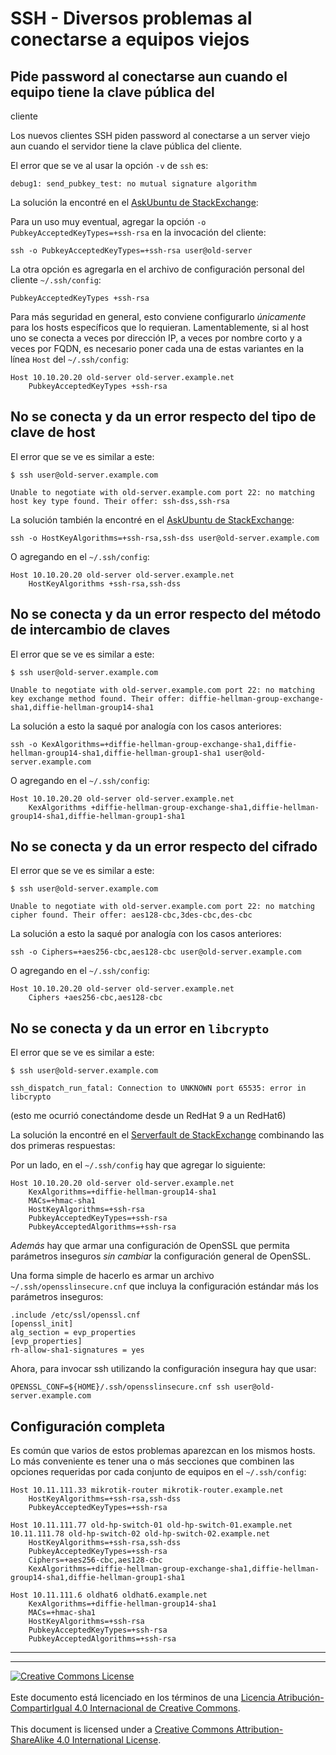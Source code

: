 # SSH - Diversos problemas al conectarse a equipos viejos

## Pide password al conectarse aun cuando el equipo tiene la clave pública del
cliente

Los nuevos clientes SSH piden password al conectarse a un server viejo aun
cuando el servidor tiene la clave pública del cliente.

El error que se ve al usar la opción `-v` de `ssh` es:
```
debug1: send_pubkey_test: no mutual signature algorithm
```

La solución la encontré en el [AskUbuntu de 
StackExchange](https://askubuntu.com/questions/1404049/ssh-without-password-does-not-work-after-upgrading-from-18-04-to-22-04):

Para un uso muy eventual, agregar la opción `-o PubkeyAcceptedKeyTypes=+ssh-rsa`
en la invocación del cliente:
```
ssh -o PubkeyAcceptedKeyTypes=+ssh-rsa user@old-server
```

La otra opción es agregarla en el archivo de configuración personal del cliente
`~/.ssh/config`:
```
PubkeyAcceptedKeyTypes +ssh-rsa
```

Para más seguridad en general, esto conviene configurarlo _únicamente_ para los
hosts específicos que lo requieran. Lamentablemente, si al host uno se conecta
a veces por dirección IP, a veces por nombre corto y a veces por FQDN, es
necesario poner cada una de estas variantes en la línea `Host` del
`~/.ssh/config`:
```
Host 10.10.20.20 old-server old-server.example.net
	PubkeyAcceptedKeyTypes +ssh-rsa
```

## No se conecta y da un error respecto del tipo de clave de host

El error que se ve es similar a este:
```
$ ssh user@old-server.example.com

Unable to negotiate with old-server.example.com port 22: no matching host key type found. Their offer: ssh-dss,ssh-rsa
```

La solución también la encontré en el [AskUbuntu de 
StackExchange](https://askubuntu.com/questions/836048/ssh-returns-no-matching-host-key-type-found-their-offer-ssh-dss):

```
ssh -o HostKeyAlgorithms=+ssh-rsa,ssh-dss user@old-server.example.com
```

O agregando en el `~/.ssh/config`:
```
Host 10.10.20.20 old-server old-server.example.net
	HostKeyAlgorithms +ssh-rsa,ssh-dss
```

## No se conecta y da un error respecto del método de intercambio de claves

El error que se ve es similar a este:
```
$ ssh user@old-server.example.com

Unable to negotiate with old-server.example.com port 22: no matching key exchange method found. Their offer: diffie-hellman-group-exchange-sha1,diffie-hellman-group14-sha1
```

La solución a esto la saqué por analogía con los casos anteriores:

```
ssh -o KexAlgorithms=+diffie-hellman-group-exchange-sha1,diffie-hellman-group14-sha1,diffie-hellman-group1-sha1 user@old-server.example.com
```

O agregando en el `~/.ssh/config`:
```
Host 10.10.20.20 old-server old-server.example.net
	KexAlgorithms +diffie-hellman-group-exchange-sha1,diffie-hellman-group14-sha1,diffie-hellman-group1-sha1
```

## No se conecta y da un error respecto del cifrado

El error que se ve es similar a este:
```
$ ssh user@old-server.example.com

Unable to negotiate with old-server.example.com port 22: no matching cipher found. Their offer: aes128-cbc,3des-cbc,des-cbc
```

La solución a esto la saqué por analogía con los casos anteriores:

```
ssh -o Ciphers=+aes256-cbc,aes128-cbc user@old-server.example.com
```

O agregando en el `~/.ssh/config`:
```
Host 10.10.20.20 old-server old-server.example.net
	Ciphers +aes256-cbc,aes128-cbc
```

## No se conecta y da un error en `libcrypto`

El error que se ve es similar a este:
```
$ ssh user@old-server.example.com

ssh_dispatch_run_fatal: Connection to UNKNOWN port 65535: error in libcrypto
```
(esto me ocurrió conectándome desde un RedHat 9 a un RedHat6)

La solución la encontré en el [Serverfault de 
StackExchange](https://serverfault.com/questions/1125843/error-in-libcrypto-connecting-rhel-9-server-to-centos-6-via-sftp-ssh)
combinando las dos primeras respuestas:

Por un lado, en el `~/.ssh/config` hay que agregar lo siguiente:
```
Host 10.10.20.20 old-server old-server.example.net
	KexAlgorithms=+diffie-hellman-group14-sha1
	MACs=+hmac-sha1
	HostKeyAlgorithms=+ssh-rsa
	PubkeyAcceptedKeyTypes=+ssh-rsa
	PubkeyAcceptedAlgorithms=+ssh-rsa
```

_Además_ hay que armar una configuración de OpenSSL que permita parámetros
inseguros _sin cambiar_ la configuración general de OpenSSL.

Una forma simple de hacerlo es armar un archivo `~/.ssh/opensslinsecure.cnf`
que incluya la configuración estándar más los parámetros inseguros:
```
.include /etc/ssl/openssl.cnf
[openssl_init]
alg_section = evp_properties
[evp_properties]
rh-allow-sha1-signatures = yes
```

Ahora, para invocar ssh utilizando la configuración insegura hay que usar:
```
OPENSSL_CONF=${HOME}/.ssh/opensslinsecure.cnf ssh user@old-server.example.com
```

## Configuración completa

Es común que varios de estos problemas aparezcan en los mismos hosts. Lo más
conveniente es tener una o más secciones que combinen las opciones requeridas
por cada conjunto de equipos en el `~/.ssh/config`:

```
Host 10.11.111.33 mikrotik-router mikrotik-router.example.net
	HostKeyAlgorithms=+ssh-rsa,ssh-dss
	PubkeyAcceptedKeyTypes=+ssh-rsa

Host 10.11.111.77 old-hp-switch-01 old-hp-switch-01.example.net 10.11.111.78 old-hp-switch-02 old-hp-switch-02.example.net
	HostKeyAlgorithms=+ssh-rsa,ssh-dss
	PubkeyAcceptedKeyTypes=+ssh-rsa
	Ciphers=+aes256-cbc,aes128-cbc
	KexAlgorithms=+diffie-hellman-group-exchange-sha1,diffie-hellman-group14-sha1,diffie-hellman-group1-sha1

Host 10.11.111.6 oldhat6 oldhat6.example.net
	KexAlgorithms=+diffie-hellman-group14-sha1
	MACs=+hmac-sha1
	HostKeyAlgorithms=+ssh-rsa
	PubkeyAcceptedKeyTypes=+ssh-rsa
	PubkeyAcceptedAlgorithms=+ssh-rsa
```

___
<!-- LICENSE -->
___
<a rel="licencia" href="https://creativecommons.org/licenses/by-sa/4.0/deed.es">
<img alt="Creative Commons License" style="border-width:0"
src="https://i.creativecommons.org/l/by-sa/4.0/88x31.png" /></a>
<br /><br />
Este documento está licenciado en los términos de una <a rel="licencia"
href="https://creativecommons.org/licenses/by-sa/4.0/deed.es">
Licencia Atribución-CompartirIgual 4.0 Internacional de Creative Commons</a>.
<br /><br />
This document is licensed under a <a rel="license" 
href="https://creativecommons.org/licenses/by-sa/4.0/deed.en">
Creative Commons Attribution-ShareAlike 4.0 International License</a>.
<!-- END --> 
